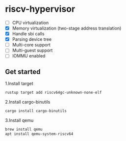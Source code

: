 # riscv-hypervisor
- [ ] CPU virtualization
- [x] Memory virtualization (two-stage address translation)
- [x] Handle sbi calls
- [x] Parsing device tree
- [ ] Multi-core support
- [ ] Multi-guest support
- [ ] IOMMU enabled

## Get started
1.Install target
```bash
rustup target add riscv64gc-unknown-none-elf
```
2.Install cargo-binutils
```bash
cargo install cargo-binutils
```
3.Install qemu
```bash
brew install qemu
apt install qemu-system-riscv64
```